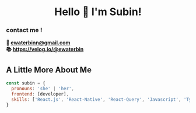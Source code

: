 # <div align="center">Hello 👋    I'm Subin! </div>  

### contact me ! 
<strong>   💌 ewaterbinn@gmail.com</strong><br>
<strong> 📚 https://velog.io/@ewaterbin </strong><br>


## A Little More About Me

```javascript
const subin = {
  pronouns: 'she' | 'her',
  frontend: [developer],
  skills: ['React.js', 'React-Native', 'React-Query', 'Javascript', 'Typescript', 'HTML', 'CSS', 'Sass', 'node.js'],
}
```
